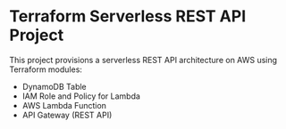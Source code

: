# Terraform Serverless REST API Project


This project provisions a serverless REST API architecture on AWS using Terraform modules:
- DynamoDB Table  
- IAM Role and Policy for Lambda  
- AWS Lambda Function  
- API Gateway (REST API)  
